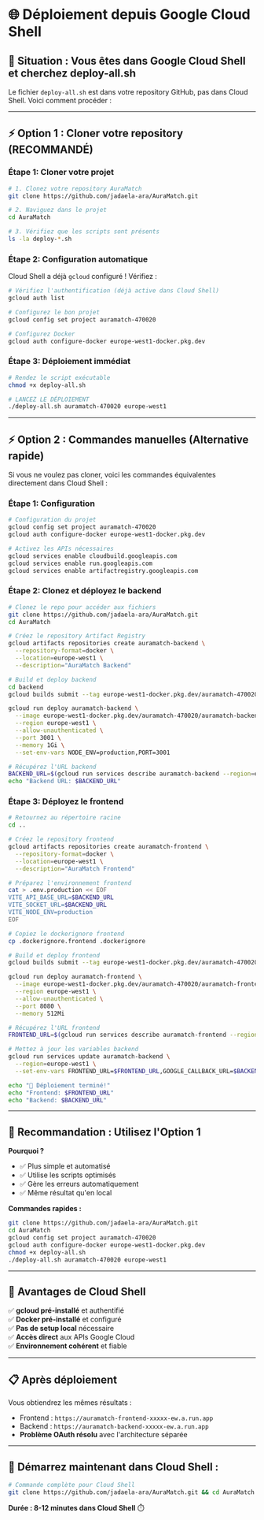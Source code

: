 # 🌐 Déploiement depuis Google Cloud Shell

## 🎯 **Situation :** Vous êtes dans Google Cloud Shell et cherchez deploy-all.sh

Le fichier `deploy-all.sh` est dans votre repository GitHub, pas dans Cloud Shell. Voici comment procéder :

---

## ⚡ **Option 1 : Cloner votre repository (RECOMMANDÉ)**

### **Étape 1: Cloner votre projet**

```bash
# 1. Clonez votre repository AuraMatch
git clone https://github.com/jadaela-ara/AuraMatch.git

# 2. Naviguez dans le projet
cd AuraMatch

# 3. Vérifiez que les scripts sont présents
ls -la deploy-*.sh
```

### **Étape 2: Configuration automatique**

Cloud Shell a déjà `gcloud` configuré ! Vérifiez :

```bash
# Vérifiez l'authentification (déjà active dans Cloud Shell)
gcloud auth list

# Configurez le bon projet
gcloud config set project auramatch-470020

# Configurez Docker
gcloud auth configure-docker europe-west1-docker.pkg.dev
```

### **Étape 3: Déploiement immédiat**

```bash
# Rendez le script exécutable
chmod +x deploy-all.sh

# LANCEZ LE DÉPLOIEMENT
./deploy-all.sh auramatch-470020 europe-west1
```

---

## ⚡ **Option 2 : Commandes manuelles (Alternative rapide)**

Si vous ne voulez pas cloner, voici les commandes équivalentes directement dans Cloud Shell :

### **Étape 1: Configuration**

```bash
# Configuration du projet
gcloud config set project auramatch-470020
gcloud auth configure-docker europe-west1-docker.pkg.dev

# Activez les APIs nécessaires
gcloud services enable cloudbuild.googleapis.com
gcloud services enable run.googleapis.com
gcloud services enable artifactregistry.googleapis.com
```

### **Étape 2: Clonez et déployez le backend**

```bash
# Clonez le repo pour accéder aux fichiers
git clone https://github.com/jadaela-ara/AuraMatch.git
cd AuraMatch

# Créez le repository Artifact Registry
gcloud artifacts repositories create auramatch-backend \
  --repository-format=docker \
  --location=europe-west1 \
  --description="AuraMatch Backend"

# Build et deploy backend
cd backend
gcloud builds submit --tag europe-west1-docker.pkg.dev/auramatch-470020/auramatch-backend/auramatch-backend:latest

gcloud run deploy auramatch-backend \
  --image europe-west1-docker.pkg.dev/auramatch-470020/auramatch-backend/auramatch-backend:latest \
  --region europe-west1 \
  --allow-unauthenticated \
  --port 3001 \
  --memory 1Gi \
  --set-env-vars NODE_ENV=production,PORT=3001

# Récupérez l'URL backend
BACKEND_URL=$(gcloud run services describe auramatch-backend --region=europe-west1 --format="value(status.url)")
echo "Backend URL: $BACKEND_URL"
```

### **Étape 3: Déployez le frontend**

```bash
# Retournez au répertoire racine
cd ..

# Créez le repository frontend
gcloud artifacts repositories create auramatch-frontend \
  --repository-format=docker \
  --location=europe-west1 \
  --description="AuraMatch Frontend"

# Préparez l'environnement frontend
cat > .env.production << EOF
VITE_API_BASE_URL=$BACKEND_URL
VITE_SOCKET_URL=$BACKEND_URL
VITE_NODE_ENV=production
EOF

# Copiez le dockerignore frontend
cp .dockerignore.frontend .dockerignore

# Build et deploy frontend
gcloud builds submit --tag europe-west1-docker.pkg.dev/auramatch-470020/auramatch-frontend/auramatch-frontend:latest -f Dockerfile.frontend

gcloud run deploy auramatch-frontend \
  --image europe-west1-docker.pkg.dev/auramatch-470020/auramatch-frontend/auramatch-frontend:latest \
  --region europe-west1 \
  --allow-unauthenticated \
  --port 8080 \
  --memory 512Mi

# Récupérez l'URL frontend
FRONTEND_URL=$(gcloud run services describe auramatch-frontend --region=europe-west1 --format="value(status.url)")

# Mettez à jour les variables backend
gcloud run services update auramatch-backend \
  --region=europe-west1 \
  --set-env-vars FRONTEND_URL=$FRONTEND_URL,GOOGLE_CALLBACK_URL=$BACKEND_URL/api/auth/google/callback,FACEBOOK_CALLBACK_URL=$BACKEND_URL/api/auth/facebook/callback

echo "🎉 Déploiement terminé!"
echo "Frontend: $FRONTEND_URL"
echo "Backend: $BACKEND_URL"
```

---

## 🎯 **Recommandation : Utilisez l'Option 1**

**Pourquoi ?**
- ✅ Plus simple et automatisé
- ✅ Utilise les scripts optimisés
- ✅ Gère les erreurs automatiquement
- ✅ Même résultat qu'en local

**Commandes rapides :**
```bash
git clone https://github.com/jadaela-ara/AuraMatch.git
cd AuraMatch
gcloud config set project auramatch-470020
gcloud auth configure-docker europe-west1-docker.pkg.dev
chmod +x deploy-all.sh
./deploy-all.sh auramatch-470020 europe-west1
```

---

## 🔧 **Avantages de Cloud Shell**

✅ **gcloud pré-installé** et authentifié  
✅ **Docker pré-installé** et configuré  
✅ **Pas de setup local** nécessaire  
✅ **Accès direct** aux APIs Google Cloud  
✅ **Environnement cohérent** et fiable  

---

## 📋 **Après déploiement**

Vous obtiendrez les mêmes résultats :
- Frontend : `https://auramatch-frontend-xxxxx-ew.a.run.app`
- Backend : `https://auramatch-backend-xxxxx-ew.a.run.app`
- **Problème OAuth résolu** avec l'architecture séparée

---

## 🚀 **Démarrez maintenant dans Cloud Shell :**

```bash
# Commande complète pour Cloud Shell
git clone https://github.com/jadaela-ara/AuraMatch.git && cd AuraMatch && gcloud config set project auramatch-470020 && chmod +x deploy-all.sh && ./deploy-all.sh auramatch-470020 europe-west1
```

**Durée : 8-12 minutes dans Cloud Shell** ⏱️